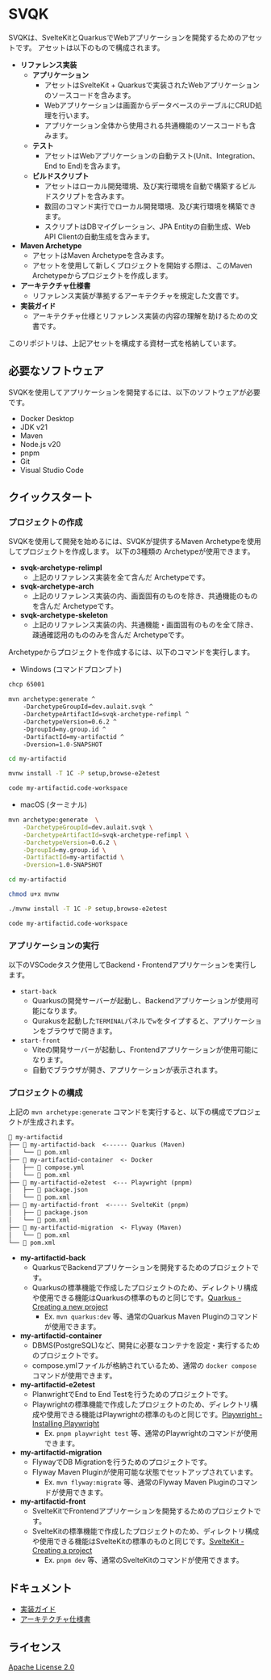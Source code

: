 # SVQK

SVQKは、SvelteKitとQuarkusでWebアプリケーションを開発するためのアセットです。
アセットは以下のもので構成されます。

- **リファレンス実装**
  - **アプリケーション**
    - アセットはSvelteKit + Quarkusで実装されたWebアプリケーションのソースコードを含みます。
    - Webアプリケーションは画面からデータベースのテーブルにCRUD処理を行います。
    - アプリケーション全体から使用される共通機能のソースコードも含みます。
  - **テスト**
    - アセットはWebアプリケーションの自動テスト(Unit、Integration、End to End)を含みます。
  - **ビルドスクリプト**
    - アセットはローカル開発環境、及び実行環境を自動で構築するビルドスクリプトを含みます。
    - 数回のコマンド実行でローカル開発環境、及び実行環境を構築できます。
    - スクリプトはDBマイグレーション、JPA Entityの自動生成、Web API Clientの自動生成を含みます。
- **Maven Archetype**
  - アセットはMaven Archetypeを含みます。
  - アセットを使用して新しくプロジェクトを開始する際は、このMaven Archetypeからプロジェクトを作成します。
- **アーキテクチャ仕様書**
  - リファレンス実装が準拠するアーキテクチャを規定した文書です。
- **実装ガイド**
  - アーキテクチャ仕様とリファレンス実装の内容の理解を助けるための文書です。

このリポジトリは、上記アセットを構成する資材一式を格納しています。

## 必要なソフトウェア

SVQKを使用してアプリケーションを開発するには、以下のソフトウェアが必要です。

- Docker Desktop
- JDK v21
- Maven
- Node.js v20
- pnpm
- Git
- Visual Studio Code

## クイックスタート

### プロジェクトの作成

SVQKを使用して開発を始めるには、SVQKが提供するMaven Archetypeを使用してプロジェクトを作成します。
以下の3種類の Archetypeが使用できます。

- **svqk-archetype-relimpl**
  - 上記のリファレンス実装を全て含んだ Archetypeです。
- **svqk-archetype-arch**
  - 上記のリファレンス実装の内、画面固有のものを除き、共通機能のものを含んだ Archetypeです。
- **svqk-archetype-skeleton**
  - 上記のリファレンス実装の内、共通機能・画面固有のものを全て除き、疎通確認用のもののみを含んだ Archetypeです。

Archetypeからプロジェクトを作成するには、以下のコマンドを実行します。

- Windows (コマンドプロンプト)

```sh
chcp 65001

mvn archetype:generate ^
    -DarchetypeGroupId=dev.aulait.svqk ^
    -DarchetypeArtifactId=svqk-archetype-refimpl ^
    -DarchetypeVersion=0.6.2 ^
    -DgroupId=my.group.id ^
    -DartifactId=my-artifactid ^
    -Dversion=1.0-SNAPSHOT

cd my-artifactid

mvnw install -T 1C -P setup,browse-e2etest

code my-artifactid.code-workspace
```

- macOS (ターミナル)

```sh
mvn archetype:generate  \
    -DarchetypeGroupId=dev.aulait.svqk \
    -DarchetypeArtifactId=svqk-archetype-refimpl \
    -DarchetypeVersion=0.6.2 \
    -DgroupId=my.group.id \
    -DartifactId=my-artifactid \
    -Dversion=1.0-SNAPSHOT

cd my-artifactid

chmod u+x mvnw

./mvnw install -T 1C -P setup,browse-e2etest

code my-artifactid.code-workspace
```

### アプリケーションの実行

以下のVSCodeタスク使用してBackend・Frontendアプリケーションを実行します。

- `start-back`
  - Quarkusの開発サーバーが起動し、Backendアプリケーションが使用可能になります。
  - Qurakusを起動した`TERMINAL`パネルで`w`をタイプすると、アプリケーションをブラウザで開きます。
- `start-front`
  - Viteの開発サーバーが起動し、Frontendアプリケーションが使用可能になります。
  - 自動でブラウザが開き、アプリケーションが表示されます。

### プロジェクトの構成

上記の `mvn archetype:generate` コマンドを実行すると、以下の構成でプロジェクトが生成されます。

```txt
📁 my-artifactid
├── 📁 my-artifactid-back  <------ Quarkus (Maven)
│   └── 📄 pom.xml
├── 📁 my-artifactid-container  <- Docker
│   ├── 📄 compose.yml
│   └── 📄 pom.xml
├── 📁 my-artifactid-e2etest  <--- Playwright (pnpm)
│   ├── 📄 package.json
│   └── 📄 pom.xml
├── 📁 my-artifactid-front  <----- SvelteKit (pnpm)
│   ├── 📄 package.json
│   └── 📄 pom.xml
├── 📁 my-artifactid-migration  <- Flyway (Maven)
│   └── 📄 pom.xml
└── 📄 pom.xml
```

- **my-artifactid-back**
  - QuarkusでBackendアプリケーションを開発するためのプロジェクトです。
  - Quarkusの標準機能で作成したプロジェクトのため、ディレクトリ構成や使用できる機能はQuarkusの標準のものと同じです。[Quarkus - Creating a new project](https://quarkus.io/guides/maven-tooling#project-creation)
    - Ex. `mvn quarkus:dev` 等、通常のQuarkus Maven Pluginのコマンドが使用できます。  
- **my-artifactid-container**
  - DBMS(PostgreSQL)など、開発に必要なコンテナを設定・実行するためのプロジェクトです。
  - compose.ymlファイルが格納されているため、通常の `docker compose` コマンドが使用できます。
- **my-artifactid-e2etest**
  - PlanwrightでEnd to End Testを行うためのプロジェクトです。
  - Playwrightの標準機能で作成したプロジェクトのため、ディレクトリ構成や使用できる機能はPlaywrightの標準のものと同じです。[Playwright - Installing Playwright](https://playwright.dev/docs/intro#installing-playwright)
    - Ex. `pnpm playwright test` 等、通常のPlaywrightのコマンドが使用できます。
- **my-artifactid-migration**
  - FlywayでDB Migrationを行うためのプロジェクトです。
  - Flyway Maven Pluginが使用可能な状態でセットアップされています。
    - Ex. `mvn flyway:migrate` 等、通常のFlyway Maven Pluginのコマンドが使用できます。
- **my-artifactid-front**
  - SvelteKitでFrontendアプリケーションを開発するためのプロジェクトです。
  - SvelteKitの標準機能で作成したプロジェクトのため、ディレクトリ構成や使用できる機能はSvelteKitの標準のものと同じです。[SvelteKit - Creating a project](https://kit.svelte.dev/docs/creating-a-project)
    - Ex. `pnpm dev` 等、通常のSvelteKitのコマンドが使用できます。


## ドキュメント

- [実装ガイド](https://aulait.dev/svqk/0.6.2/en/impl-guide/)
- [アーキテクチャ仕様書](https://aulait.dev/svqk/0.6.2/en/arch-spec/)

## ライセンス

[Apache License 2.0](LICENSE)
